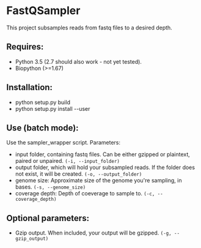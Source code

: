 # FastQSampler
This project subsamples reads from fastq files to a desired depth.

## Requires:
- Python 3.5 (2.7 should also work - not yet tested).
- Biopython (>=1.67)

## Installation:
* python setup.py build
* python setup.py install --user

## Use (batch mode):
Use the sampler_wrapper script. Parameters:
* input folder, containing fastq files. Can be either gzipped or plaintext, paired or unpaired. `(-i, --input_folder)`
* output folder, which will hold your subsampled reads. If the folder does not exist, it will be created. `(-o, --output_folder)`
* genome size: Approximate size of the genome you're sampling, in bases. `(-s, --genome_size)`
* coverage depth: Depth of coeverage to sample to. `(-c, --coverage_depth)`

## Optional parameters:
* Gzip output. When included, your output will be gzipped. `(-g, --gzip_output)`
 
